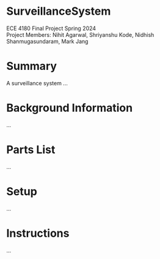 # SurveillanceSystem
ECE 4180 Final Project Spring 2024 <br />
Project Members: Nihit Agarwal, Shriyanshu Kode, Nidhish Shanmugasundaram, Mark Jang

# Summary
A surveillance system ...

# Background Information
...

# Parts List
...

# Setup
...

# Instructions
...
